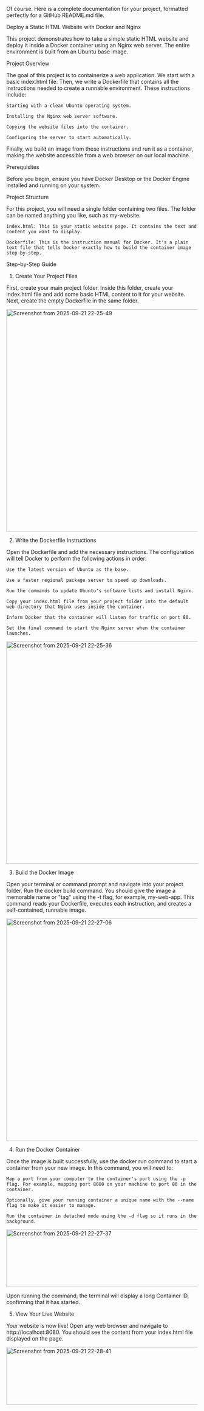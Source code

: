 Of course. Here is a complete documentation for your project, formatted perfectly for a GitHub README.md file.

Deploy a Static HTML Website with Docker and Nginx

This project demonstrates how to take a simple static HTML website and deploy it inside a Docker container using an Nginx web server. The entire environment is built from an Ubuntu base image.

Project Overview

The goal of this project is to containerize a web application. We start with a basic index.html file. Then, we write a Dockerfile that contains all the instructions needed to create a runnable environment. These instructions include:

    Starting with a clean Ubuntu operating system.

    Installing the Nginx web server software.

    Copying the website files into the container.

    Configuring the server to start automatically.

Finally, we build an image from these instructions and run it as a container, making the website accessible from a web browser on our local machine.

Prerequisites

Before you begin, ensure you have Docker Desktop or the Docker Engine installed and running on your system.

Project Structure

For this project, you will need a single folder containing two files. The folder can be named anything you like, such as my-website.

    index.html: This is your static website page. It contains the text and content you want to display.

    Dockerfile: This is the instruction manual for Docker. It's a plain text file that tells Docker exactly how to build the container image step-by-step.

Step-by-Step Guide

1. Create Your Project Files

First, create your main project folder. Inside this folder, create your index.html file and add some basic HTML content to it for your website. Next, create the empty Dockerfile in the same folder.

<img width="1850" height="586" alt="Screenshot from 2025-09-21 22-25-49" src="https://github.com/user-attachments/assets/b34a4211-2feb-46c7-b9d1-df048564b988" />


2. Write the Dockerfile Instructions

Open the Dockerfile and add the necessary instructions. The configuration will tell Docker to perform the following actions in order:

    Use the latest version of Ubuntu as the base.

    Use a faster regional package server to speed up downloads.

    Run the commands to update Ubuntu's software lists and install Nginx.

    Copy your index.html file from your project folder into the default web directory that Nginx uses inside the container.

    Inform Docker that the container will listen for traffic on port 80.

    Set the final command to start the Nginx server when the container launches.
    
<img width="1850" height="586" alt="Screenshot from 2025-09-21 22-25-36" src="https://github.com/user-attachments/assets/be091e8e-b622-4cb3-bc5e-b9160cee8eef" />

3. Build the Docker Image

Open your terminal or command prompt and navigate into your project folder. Run the docker build command. You should give the image a memorable name or "tag" using the -t flag, for example, my-web-app. This command reads your Dockerfile, executes each instruction, and creates a self-contained, runnable image.

<img width="1850" height="586" alt="Screenshot from 2025-09-21 22-27-06" src="https://github.com/user-attachments/assets/ade050da-6e27-4927-a067-473afede35f6" />


4. Run the Docker Container

Once the image is built successfully, use the docker run command to start a container from your new image. In this command, you will need to:

    Map a port from your computer to the container's port using the -p flag. For example, mapping port 8080 on your machine to port 80 in the container.

    Optionally, give your running container a unique name with the --name flag to make it easier to manage.

    Run the container in detached mode using the -d flag so it runs in the background.

<img width="1092" height="152" alt="Screenshot from 2025-09-21 22-27-37" src="https://github.com/user-attachments/assets/3d2262a8-9efa-416f-baf7-f50da6a8c2e5" />


Upon running the command, the terminal will display a long Container ID, confirming that it has started.

5. View Your Live Website

Your website is now live! Open any web browser and navigate to http://localhost:8080. You should see the content from your index.html file displayed on the page.

<img width="1092" height="152" alt="Screenshot from 2025-09-21 22-28-41" src="https://github.com/user-attachments/assets/fd71d00c-b2cd-4a1c-864a-6464a460ca8d" />


